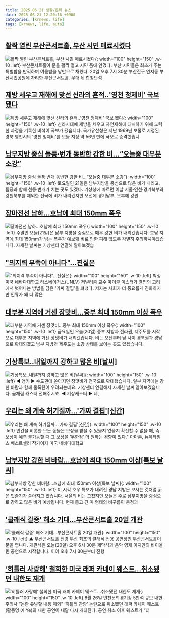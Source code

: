 ```yaml
---
title: 2025.06.21 생활/문화 뉴스
date: 2025-06-21 12:20:16 +0900
categories: [krnews, life]
tags: [krnews, life, auto]
---
```

## [활짝 열린 부산콘서트홀, 부산 시민 매료시켰다](https://n.news.naver.com/mnews/article/082/0001331663)

![활짝 열린 부산콘서트홀, 부산 시민 매료시켰다](https://mimgnews.pstatic.net/image/origin/082/2025/06/20/1331663.jpg?type=nf220_150){: width="100" height="150" .w-10 .left}
부산콘서트홀이 문을 활짝 열고 시민 품에 안겼다. 부산 시민들은 최초가 주는 특별함을 만끽하며 여름밤을 낭만으로 채웠다. 20일 오후 7시 30분 부산진구 연지동 부산시민공원에 자리한 부산콘서트홀. 무대 뒤 합창단석

## [제방 세우고 재해에 맞선 신라의 흔적‥'영천 청제비' 국보 됐다](https://n.news.naver.com/mnews/article/214/0001431458)

![제방 세우고 재해에 맞선 신라의 흔적‥'영천 청제비' 국보 됐다](https://mimgnews.pstatic.net/image/origin/214/2025/06/20/1431458.jpg?type=nf220_150){: width="100" height="150" .w-10 .left}
신라시대에 제방을 세우고 자연재해에 대처하기 위해 노력한 과정을 기록한 비석이 국보가 됐습니다. 국가유산청은 지난 1969년 보물로 지정된 경북 영천시의 '영천 청제비'를 보물 지정 약 56년 만에 국보로 승격했습니

## [남부지방 중심 돌풍·번개 동반한 강한 비…“오늘중 대부분 소강”](https://n.news.naver.com/mnews/article/009/0005512448)

![남부지방 중심 돌풍·번개 동반한 강한 비…“오늘중 대부분 소강”](https://mimgnews.pstatic.net/image/origin/009/2025/06/21/5512448.jpg?type=nf220_150){: width="100" height="150" .w-10 .left}
토요일인 21일은 남부지방을 중심으로 많은 비가 내리고, 돌풍과 함께 천둥·번개가 치는 곳도 있겠다. 기상청에 따르면 이날 서울·인천·경기북부와 강원북부를 제외한 전국에 비가 내리겠지만 오전에 경기남부, 오후에 강원

## [장마전선 남하…호남에 최대 150mm 폭우](https://n.news.naver.com/mnews/article/055/0001268435)

![장마전선 남하…호남에 최대 150mm 폭우](https://mimgnews.pstatic.net/image/origin/055/2025/06/21/1268435.jpg?type=nf220_150){: width="100" height="150" .w-10 .left}
주말인 오늘(21일)은 남부 지방을 중심으로 매우 강한 비가 내리겠습니다. 호남 지역에 최대 150mm가 넘는 폭우가 예보돼 비로 인한 피해 없도록 각별히 주의하셔야겠습니다. 자세한 날씨는 기상센터 연결해 알아보겠습

## ["의지력 부족이 아니다"…진실은](https://n.news.naver.com/mnews/article/421/0008324549)

!["의지력 부족이 아니다"…진실은](https://mimgnews.pstatic.net/image/origin/421/2025/06/21/8324549.jpg?type=nf220_150){: width="100" height="150" .w-10 .left}
박정미국 네바다대학교 라스베이거스(UNLV) 저널리즘 교수 마이클 이스터가 결핍의 고리에서 벗어나는 방법을 담은 '가짜 결핍'을 펴냈다. 저자는 사회가 더 풍요롭게 진화하지만 인류가 왜 더 많은

## [대부분 지역에 거센 장맛비…중부 최대 150mm 이상 폭우](https://n.news.naver.com/mnews/article/055/0001268143)

![대부분 지역에 거센 장맛비…중부 최대 150mm 이상 폭우](https://mimgnews.pstatic.net/image/origin/055/2025/06/20/1268143.jpg?type=nf220_150){: width="100" height="150" .w-10 .left}
금요일인 오늘(20일) 중부 지방과 전라권, 제주도를 시작으로 대부분 지역에 거센 장맛비가 내리겠습니다. 비는 오전부터 낮 사이 경북권과 경남으로 확대되겠고 남부 지방과 제주도는 소강 상태를 보이는 곳도 있겠습니다.

## [기상특보‥내일까지 강하고 많은 비[날씨]](https://n.news.naver.com/mnews/article/214/0001431480)

![기상특보‥내일까지 강하고 많은 비[날씨]](https://mimgnews.pstatic.net/image/origin/214/2025/06/20/1431480.jpg?type=nf220_150){: width="100" height="150" .w-10 .left}
◀ 앵커 ▶ 수도권에 쏟아지던 장맛비가 전국으로 확대됐습니다. 일부 지역에는 강한 바람과 함께 물폭탄이 우려되는데요. 기상센터 연결해서 자세한 날씨 알아보겠습니다. 금채림 캐스터 전해주시죠. ◀ 기상캐스터 ▶ 네,

## [우리는 왜 계속 허기질까…'가짜 결핍'[신간]](https://n.news.naver.com/mnews/article/003/0013315676)

![우리는 왜 계속 허기질까…'가짜 결핍'[신간]](https://mimgnews.pstatic.net/image/origin/003/2025/06/20/13315676.jpg?type=nf220_150){: width="100" height="150" .w-10 .left}
인간을 비롯한 모든 동물은 보상을 받을 수 있을지 없을지 확신할 수 없을 때, 즉 보상이 예측 불가능할 때 그 보상을 ‘무한정’ 더 원하는 경향이 있다." 아마존, 뉴욕타임스 베스트셀러 작가이자 미국 네바다대학교

## [남부지방 강한 비바람…호남에 최대 150mm 이상[특보 날씨]](https://n.news.naver.com/mnews/article/056/0011974279)

![남부지방 강한 비바람…호남에 최대 150mm 이상[특보 날씨]](https://mimgnews.pstatic.net/image/origin/056/2025/06/21/11974279.jpg?type=nf220_150){: width="100" height="150" .w-10 .left}
이 시각 호우 특보가 내려진 경남 지방은 보시는 것처럼 굵은 빗줄기가 쏟아지고 있습니다. 서울의 비는 그쳤지만 오늘은 주로 남부지방을 중심으로 강하고 많은 비가 예상됩니다. 현재 좁고 긴 띠 형태의 비구름이 충청과

## ['클래식 갈증' 해소 기대…부산콘서트홀 20일 개관](https://n.news.naver.com/mnews/article/055/0001268331)

!['클래식 갈증' 해소 기대…부산콘서트홀 20일 개관](https://mimgnews.pstatic.net/image/origin/055/2025/06/20/1268331.jpg?type=nf220_150){: width="100" height="150" .w-10 .left}
▲ 부산콘서트홀 전경 부산 최초의 클래식 전용 공연장인 부산콘서트홀이 문을 엽니다. 개관식은 오늘(20일) 오후 6시 30분 제막식과 음악 영재 이지안의 바이올린 공연으로 시작합니다. 이어 오후 7시 30분부터 진행

## [‘히틀러 사랑해’ 철회한 미국 래퍼 카녜이 웨스트...취소됐던 내한도 재개](https://n.news.naver.com/mnews/article/023/0003912304)

![‘히틀러 사랑해’ 철회한 미국 래퍼 카녜이 웨스트...취소됐던 내한도 재개](https://mimgnews.pstatic.net/image/origin/023/2025/06/20/3912304.jpg?type=nf220_150){: width="100" height="150" .w-10 .left}
8월 26일 인천문학경기장 5만석 규모 내한 주최사 “논란 유발할 내용 제외” ‘히틀러 찬양’ 논란으로 취소됐던 래퍼 카녜이 웨스트(활동명 예·Ye)의 내한 공연이 내달 다시 개최된다. 공연 취소 이후 웨스트가 “더

